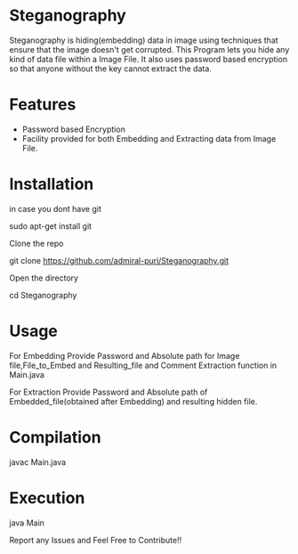 # Steganography
Steganography is hiding(embedding) data in image using techniques that ensure that the image doesn't get corrupted. This Program lets you hide any kind of data file within a Image File. It also uses password based encryption so that anyone without the key cannot extract the data.

# Features
* Password based Encryption
* Facility provided for both Embedding and Extracting data from Image File.

# Installation
in case you dont have git

sudo apt-get install git

Clone the repo

git clone https://github.com/admiral-puri/Steganography.git

Open the directory

cd Steganography
# Usage
 For Embedding
 Provide Password and Absolute path for Image file,File_to_Embed and Resulting_file and Comment Extraction function in Main.java
 
 For Extraction
 Provide Password and Absolute path of Embedded_file(obtained after Embedding) and resulting hidden file.
 
# Compilation
javac Main.java

# Execution 
java Main

Report any Issues and Feel Free to Contribute!!
